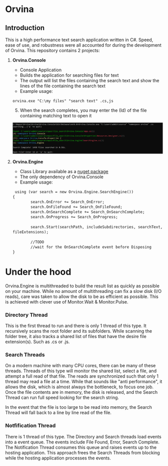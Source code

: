 # Orvina

## Introduction

This is a high performance text search application written in C#. Speed, ease of use, and robustness were all accounted for during the development of Orvina. This repository contains 2 projects: 

1. **Orvina.Console**
    - Console Application
    - Builds the application for searching files for text
    - The output will list the files containing the search text and show the lines of the file containing the search text 
    - Example usage:
    
    ```
    orvina.exe "C:\my files" "search text" .cs,js
    ```
    5. When the search completes, you may enter the (Id) of the file containing matching text to open it 
    
    ![orvina_finished.png](/orvina_finished.png)

2. **Orvina.Engine**
    - Class Library available as a [nuget package](https://www.nuget.org/packages/Orvina.Engine)
    - The only dependency of Orvina.Console
    - Example usage:
    ```
     using (var search = new Orvina.Engine.SearchEngine())
    {
            search.OnError += Search_OnError;
            search.OnFileFound += Search_OnFileFound;
            search.OnSearchComplete += Search_OnSearchComplete;
            search.OnProgress += Search_OnProgress;

            search.Start(searchPath, includeSubdirectories, searchText, fileExtensions);
            
            //TODO
            //wait for the OnSearchComplete event before Disposing
    }
    ```
    
# Under the hood

Orvina.Engine is multithreaded to build the result list as quickly as possible on your machine. While no amount of multithreading can fix a slow disk (I/O reads), care was taken to allow the disk to be as efficient as possible. This is achieved with clever use of Monitor.Wait & Monitor.Pulse.

### Directory Thread 

This is the first thread to run and there is only 1 thread of this type. It recursively scans the root folder and its subfolders. While scanning the folder tree, it also tracks a shared list of files that have the desire file extension(s). Such as .cs or .js.

### Search Threads

On a modern machine with many CPU cores, there can be many of these threads. Threads of this type will monitor the shared list, select a file, and attempt a full read of that file. The reads are synchronized such that only 1 thread may read a file at a time. While that sounds like "anti performance", it allows the disk, which is almost always the bottleneck, to focus one job. Once the file contents are in memory, the disk is released, and the Search Thread can run full speed looking for the search string.

In the event that the file is too large to be read into memory, the Search Thread will fall back to a line by line read of the file.

### Notfification Thread

There is 1 thread of this type. The Directory and Search threads load events into a event queue. The events include File Found, Error, Search Complete. The Notification Thread consumes this queue and raises events up to the hosting application. This approach frees the Search Threads from blocking while the hosting application processes the events.
